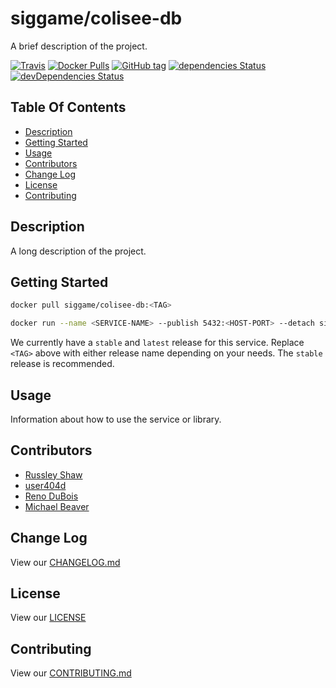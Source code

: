 # siggame/colisee-db

A brief description of the project.

[![Travis](https://img.shields.io/travis/siggame/colisee-db.svg?style=flat-square)](https://travis-ci.org/siggame/colisee-db)
[![Docker Pulls](https://img.shields.io/docker/pulls/siggame/colisee-db.svg?style=flat-square)](https://hub.docker.com/r/siggame/colisee-db)
[![GitHub tag](https://img.shields.io/github/tag/siggame/colisee-db.svg?style=flat-square)](https://github.com/siggame/colisee-db/tags)
[![dependencies Status](https://david-dm.org/siggame/colisee-db/status.svg)](https://david-dm.org/siggame/colisee-db)
[![devDependencies Status](https://david-dm.org/siggame/colisee-db/dev-status.svg)](https://david-dm.org/siggame/colisee-db?type=dev)

## Table Of Contents

- [Description](#description)
- [Getting Started](#getting-started)
- [Usage](#usage)
- [Contributors](#contributors)
- [Change Log](#change-log)
- [License](#license)
- [Contributing](#contributing)

## Description

A long description of the project.

## Getting Started

```bash
docker pull siggame/colisee-db:<TAG>

docker run --name <SERVICE-NAME> --publish 5432:<HOST-PORT> --detach siggame/colisee-db:<TAG>
```

We currently have a `stable` and `latest` release for this service. Replace `<TAG>` above with either release name depending on your needs. The `stable` release is recommended.

## Usage

Information about how to use the service or library.

## Contributors

- [Russley Shaw](https://github.com/russleyshaw)
- [user404d](https://github.com/user404d)
- [Reno DuBois](https://github.com/renodubois)
- [Michael Beaver](https://github.com/michael-beaver)

## Change Log

View our [CHANGELOG.md](CHANGELOG.md)

## License

View our [LICENSE](https://github.com/siggame/colisee/blob/master/LICENSE)

## Contributing

View our [CONTRIBUTING.md](https://github.com/siggame/colisee/blob/master/CONTRIBUTING.md)
